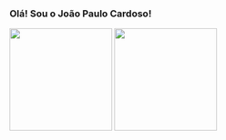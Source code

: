 ### Olá! Sou o João Paulo Cardoso!
<div>
<img height="180em" margin-right="1px" src="https://github-readme-stats.vercel.app/api?username=JoPCardoso2203&show_icons=true&theme=transparent"/>
<img height="180em" src="https://github-readme-stats.vercel.app/api/top-langs/?username=JoPCardoso2203&layout=compact&theme=transparent"/>
</div>
  <!--
**JoPCardoso2203/JoPCardoso2203** is a ✨ _special_ ✨ repository because its `README.md` (this file) appears on your GitHub profile.

Here are some ideas to get you started:

- 🔭 I’m currently working on ...
- 🌱 I’m currently learning ...
- 👯 I’m looking to collaborate on ...
- 🤔 I’m looking for help with ...
- 💬 Ask me about ...
- 📫 How to reach me: ...
- 😄 Pronouns: ...
- ⚡ Fun fact: ...
-->
